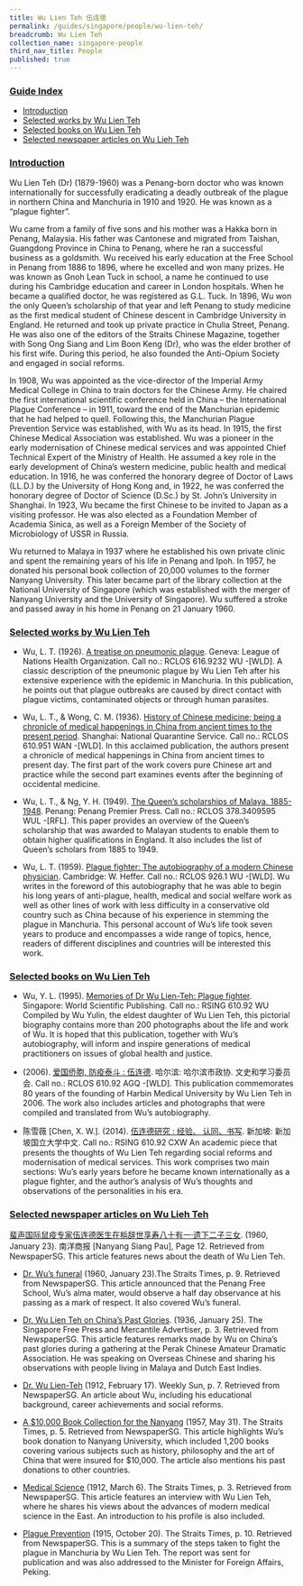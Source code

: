 ```yaml
---
title: Wu Lien Teh 伍连徳
permalink: /guides/singapore/people/wu-lien-teh/
breadcrumb: Wu Lien Teh
collection_name: singapore-people
third_nav_title: People
published: true
---
```


### <u>Guide Index</u>

* [Introduction](#introduction)
* [Selected works by Wu Lien Teh](#selected-works-by-wu-lien-teh)
* [Selected books on Wu Lien Teh](#selected-books-on-wu-lien-teh)
* [Selected newspaper articles on Wu Lieh Teh](#selected-newspaper-articles-on-wu-lien-teh)

### <u>Introduction</u>

Wu Lien Teh (Dr) (1879-1960) was a Penang-born doctor who was known internationally for successfully eradicating a deadly outbreak of the plague in northern China and Manchuria in 1910 and 1920. He was known as a “plague fighter”.

Wu came from a family of five sons and his mother was a Hakka born in Penang, Malaysia. His father was Cantonese and migrated from Taishan, Guangdong Province in China to Penang, where he ran a successful business as a goldsmith. Wu received his early education at the Free School in Penang from 1886 to 1896, where he excelled and won many prizes.  He was known as Gnoh Lean Tuck in school, a name he continued to use during his Cambridge education and career in London hospitals. When he became a qualified doctor, he was registered as G.L. Tuck. In 1896, Wu won the only Queen’s scholarship of that year and left Penang to study medicine as the first medical student of Chinese descent in Cambridge University in England. He returned and took up private practice in Chulia Street, Penang. He was also one of the editors of the Straits Chinese Magazine, together with Song Ong Siang and Lim Boon Keng (Dr), who was the elder brother of his first wife. During this period, he also founded the Anti-Opium Society and engaged in social reforms.

In 1908, Wu was appointed as the vice-director of the Imperial Army Medical College in China to train doctors for the Chinese Army. He chaired the first international scientific conference held in China – the International Plague Conference – in 1911, toward the end of the Manchurian epidemic that he had helped to quell. Following this, the Manchurian Plague Prevention Service was established, with Wu as its head. In 1915, the first Chinese Medical Association was established. Wu was a pioneer in the early modernisation of Chinese medical services and was appointed Chief Technical Expert of the Ministry of Health. He assumed a key role in the early development of China’s western medicine, public health and medical education. In 1916, he was conferred the honorary degree of Doctor of Laws (LL.D.) by the University of Hong Kong and, in 1922, he was conferred the honorary degree of Doctor of Science (D.Sc.) by St. John’s University in Shanghai. In 1923, Wu became the first Chinese to be invited to Japan as a visiting professor. He was also elected as a Foundation Member of Academia Sinica, as well as a Foreign Member of the Society of Microbiology of USSR in Russia.

Wu returned to Malaya in 1937 where he established his own private clinic and spent the remaining years of his life in Penang and Ipoh. In 1957, he donated his personal book collection of 20,000 volumes to the former Nanyang University. This later became part of the library collection at the National University of Singapore (which was established with the merger of Nanyang University and the University of Singapore). Wu suffered a stroke and passed away in his home in Penang on 21 January 1960.


### <u>Selected works by Wu Lien Teh</u>

* Wu, L. T. (1926). [A treatise on pneumonic plague](http://eservice.nlb.gov.sg/item_holding_s.aspx?bid=13769079). Geneva: League of Nations Health Organization.
Call no.: RCLOS 616.9232 WU -\[WLD\].
A classic description of the pneumonic plague by Wu Lien Teh after his extensive experience with the epidemic in Manchuria. In this publication, he points out that plague outbreaks are caused by direct contact with plague victims, contaminated objects or through human parasites.


* Wu, L. T., & Wong, C. M. (1936). [History of Chinese medicine; being a chronicle of medical happenings in China from ancient times to the present period](http://eservice.nlb.gov.sg/item_holding_s.aspx?bid=3420968). Shanghai: National Quarantine Service.
Call no.: RCLOS 610.951 WAN -\[WLD\].
In this acclaimed publication, the authors present a chronicle of medical happenings in China from ancient times to present day. The first part of the work covers pure Chinese art and practice while the second part examines events after the beginning of occidental medicine.


* Wu, L. T., & Ng, Y. H. (1949). [The Queen’s scholarships of Malaya, 1885-1948](http://eservice.nlb.gov.sg/item_holding_s.aspx?bid=5016975). Penang: Penang Premier Press.
Call no.: RCLOS 378.3409595 WUL -\[RFL\].
This paper provides an overview of the Queen’s scholarship that was awarded to Malayan students to enable them to obtain higher qualifications in England. It also includes the list of Queen’s scholars from 1885 to 1949.


* Wu, L. T. (1959). [Plague fighter: The autobiography of a modern Chinese physician](http://eservice.nlb.gov.sg/item_holding_s.aspx?bid=3403761). Cambridge: W. Heffer.
Call no.: RCLOS 926.1 WU -\[WLD\].
Wu writes in the foreword of this autobiography that he was able to begin his long years of anti-plague, health, medical and social welfare work as well as other lines of work with less difficulty in a conservative old country such as China because of his experience in stemming the plague in Manchuria.  This personal account of Wu’s life took seven years to produce and encompasses a wide range of topics, hence, readers of different disciplines and countries will be interested this work.


### <u>Selected books on Wu Lien Teh</u>

* Wu, Y. L. (1995). [Memories of Dr Wu Lien-Teh: Plague fighter](http://eservice.nlb.gov.sg/item_holding_s.aspx?bid=7496908). Singapore: World Scientific Publishing.
Call no.: RSING 610.92 WU
Compiled by Wu Yulin, the eldest daughter of Wu Lien Teh, this pictorial biography contains more than 200 photographs about the life and work of Wu. It is hoped that this publication, together with Wu’s autobiography, will inform and inspire generations of medical practitioners on issues of global health and justice.


* (2006). [爱国侨胞, 防疫泰斗 : 伍连德](http://eservice.nlb.gov.sg/item_holding_s.aspx?bid=13849994).  哈尔滨: 哈尔滨市政协. 文史和学习委员会.
Call no.: RCLOS 610.92 AGQ -\[WLD\].
This publication commemorates 80 years of the founding of Harbin Medical University by Wu Lien Teh in 2006. The work also includes articles and photographs that were compiled and translated from Wu’s autobiography.


* 陈雪薇 [Chen, X. W.]. (2014). [伍连德研究 : 经验、 认同、书写](http://eservice.nlb.gov.sg/item_holding_s.aspx?bid=201104442). 新加坡: 新加坡国立大学中文.
Call no.: RSING 610.92 CXW
An academic piece that presents the thoughts of Wu Lien Teh regarding social reforms and modernisation of medical services. This work comprises two main sections: Wu’s early years before he became known internationally as a plague fighter, and the author’s analysis of Wu’s thoughts and observations of the personalities in his era.


### <u>Selected newspaper articles on Wu Lieh Teh</u>

[蜚声国际鼠疫专家伍连德医生在梹辞世享寿八十有一·遗下二子三女](http://eresources.nlb.gov.sg/newspapers/Digitised/Article/nysp19600123-1.2.28.6). (1960, January 23).
南洋商报 [Nanyang Siang Pau], Page 12. Retrieved from NewspaperSG.
This article features news about the death of Wu Lien Teh.


* [Dr. Wu’s funeral](http://eresources.nlb.gov.sg/newspapers/Digitised/Article/straitstimes19600123-1.2.82) (1960, January 23).The Straits Times, p. 9. Retrieved from NewspaperSG.
This article announced that the Penang Free School, Wu’s alma mater, would observe a half day observance at his passing as a mark of respect. It also covered Wu’s funeral.


* [Dr. Wu Lien Teh on China’s Past Glories](http://eresources.nlb.gov.sg/newspapers/Digitised/Article/singfreepressb19360125-1.2.26). (1936, January 25). The Singapore Free Press and Mercantile Advertiser, p. 3. Retrieved from NewspaperSG.
This article features remarks made by Wu on China’s past glories during a gathering at the Perak Chinese Amateur Dramatic Association. He was speaking on Overseas Chinese and sharing his observations with people living in Malaya and Dutch East Indies.


* [Dr. Wu Lien-Teh](http://eresources.nlb.gov.sg/newspapers/Digitised/Article/weeklysun19120217-1.2.17) (1912, February 17). Weekly Sun, p. 7. Retrieved from NewspaperSG.
An article about Wu, including his educational background, career achievements and social reforms.


* [A $10,000 Book Collection for the Nanyang](http://eresources.nlb.gov.sg/newspapers/Digitised/Article/straitstimes19570531-1.2.68) (1957, May 31). The Straits Times, p. 5. Retrieved from NewspaperSG.
This article highlights Wu’s book donation to Nanyang University, which included 1,200 books covering various subjects such as history, philosophy and the art of China that were insured for $10,000. The article also mentions his past donations to other countries.


* [Medical Science](http://eresources.nlb.gov.sg/newspapers/Digitised/Article/straitstimes19120306-1.2.5) (1912, March 6). The Straits Times, p. 3. Retrieved from NewspaperSG.
This article features an interview with Wu Lien Teh, where he shares his views about the advances of modern medical science in the East.  An introduction to his profile is also included.


* [Plague Prevention](http://eresources.nlb.gov.sg/newspapers/Digitised/Article/straitstimes19151020-1.2.71) (1915, October 20). The Straits Times, p. 10. Retrieved from NewspaperSG.
This is a summary of the steps taken to fight the plague in Manchuria by Wu Lien Teh. The report was sent for publication and was also addressed to the Minister for Foreign Affairs, Peking.